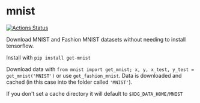 # mnist

[![Actions Status](https://github.com/blester125/get-mnist/workflows/Unit%20Test/badge.svg)](https://github.com/blester125/get-mnist/actions)

Download MNIST and Fashion MNIST datasets without needing to install tensorflow.

Install with `pip install get-mnist`

Download data with `from mnist import get_mnist; x, y, x_test, y_test = get_mnist('MNIST')` or use `get_fashion_mnist`. Data is downloaded and cached (in this case into the folder called `'MNIST'`).

If you don't set a cache directory it will default to `$XDG_DATA_HOME/MNIST`
